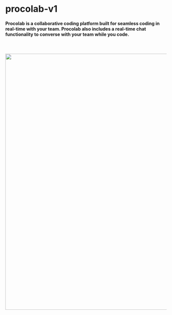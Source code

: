 # procolab-v1
<h4>Procolab is a collaborative coding platform built for seamless coding in real-time with your team. Procolab also includes a real-time chat functionality to converse with your team while you code.</h4><br><br>


<img src="https://user-images.githubusercontent.com/59359937/186280746-7d9bd5a3-ae32-4926-b24f-9af96be34a0e.jpg" width="800" />
